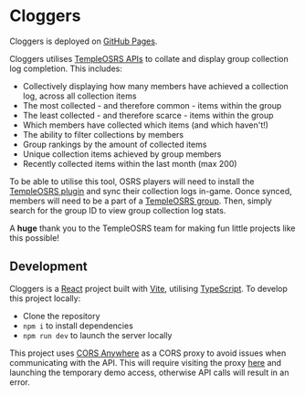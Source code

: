 # Cloggers

Cloggers is deployed on [GitHub Pages](https://sequenter.github.io/Cloggers/).

Cloggers utilises [TempleOSRS APIs](https://templeosrs.com/api_doc.php) to collate and display group collection log completion. This includes:

- Collectively displaying how many members have achieved a collection log, across all collection items
- The most collected - and therefore common - items within the group
- The least collected - and therefore scarce - items within the group
- Which members have collected which items (and which haven't!)
- The ability to filter collections by members
- Group rankings by the amount of collected items
- Unique collection items achieved by group members
- Recently collected items within the last month (max 200)

To be able to utilise this tool, OSRS players will need to install the [TempleOSRS plugin](https://runelite.net/plugin-hub/show/temple-osrs) and sync their collection logs in-game. Oonce synced, members will need to be a part of a [TempleOSRS group](https://templeosrs.com/groups/view_groups.php). Then, simply search for the group ID to view group collection log stats.

A **huge** thank you to the TempleOSRS team for making fun little projects like this possible!

## Development

Cloggers is a [React](https://react.dev/) project built with [Vite](https://vite.dev/), utilising [TypeScript](https://www.typescriptlang.org/). To develop this project locally:

- Clone the repository
- `npm i` to install dependencies
- `npm run dev` to launch the server locally

This project uses [CORS Anywhere](https://github.com/Rob--W/cors-anywhere) as a CORS proxy to avoid issues when communicating with the API. This will require visiting the proxy [here](https://cors-anywhere.herokuapp.com/corsdemo) and launching the temporary demo access, otherwise API calls will result in an error.
